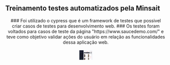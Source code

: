 ## Treinamento testes automatizados pela Minsait
<div align="center">
### Foi utilizado o cypress que é um framework de testes que possivel criar casos de testes para desenvolvimento web.
### Os testes foram voltados para casos de teste da página "https://www.saucedemo.com/" e teve como objetivo validar ações do usuário em relação as funcionalidades dessa aplicação web.
</div>
<div align="center"><br>
  <img align="center" height="30" width="40" src="/cypress.png">

</div>
  
</div>
